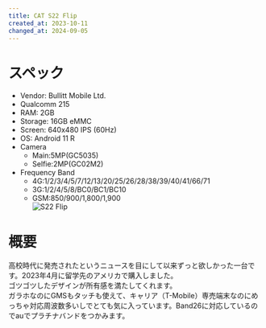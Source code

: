 ```yaml
---
title: CAT S22 Flip
created_at: 2023-10-11
changed_at: 2024-09-05
---
```


# スペック
- Vendor: Bullitt Mobile Ltd.
- Qualcomm 215
- RAM: 2GB
- Storage: 16GB eMMC
- Screen: 640x480 IPS (60Hz)
- OS: Android 11 R
- Camera
  - Main:5MP(GC5035)
  - Selfie:2MP(GC02M2)
- Frequency Band
  - 4G:1/2/3/4/5/7/12/13/20/25/26/28/38/39/40/41/66/71
  - 3G:1/2/4/5/8/BC0/BC1/BC10
  - GSM:850/900/1,800/1,900 <br>
![S22 Flip](https://minio.zuiho.moe/media_attachments/files/112/324/048/128/337/086/original/2078d4c221164f3e.jpeg)

# 概要
高校時代に発売されたというニュースを目にして以来ずっと欲しかった一台です。2023年4月に留学先のアメリカで購入しました。<br>ゴツゴツしたデザインが所有感を満たしてくれます。<br>ガラホなのにGMSもタッチも使えて、キャリア（T-Mobile）専売端末なのにめっちゃ対応周波数多いしでとても気に入っています。Band26に対応しているのでauでプラチナバンドをつかみます。
